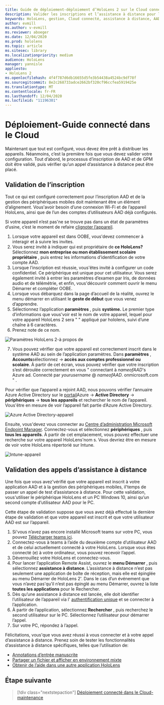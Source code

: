 ```yaml
---
title: Guide de déploiement-déploiement d’HoloLens 2 sur le Cloud connecté à la mise à l’échelle via Remote Assist-déploiement
description: Valider les inscriptions et l’assistance à distance pour les appareils HoloLens sur un réseau connecté sur le Cloud
keywords: HoloLens, gestion, Cloud connecté, assistance à distance, AAD, Azure AD, GPM, gestion des appareils mobiles
author: evmill
ms.author: v-evmill
ms.reviewer: aboeger
ms.date: 12/04/2020
ms.prod: hololens
ms.topic: article
ms.sitesec: library
ms.localizationpriority: medium
audience: HoloLens
manager: yannisle
appliesto:
- HoloLens 2
ms.openlocfilehash: 4f4f787d6db16655d5fe3b54438a4524bc9df78f
ms.sourcegitcommit: 8e2c268733adce2662bf320cf96ccfea5919425e
ms.translationtype: MT
ms.contentlocale: fr-FR
ms.lasthandoff: 12/04/2020
ms.locfileid: "11196301"
---
```

# Déploiement-Guide connecté dans le Cloud

Maintenant que tout est configuré, vous devez être prêt à distribuer les appareils. Néanmoins, c’est la première fois que vous devez valider votre configuration. Tout d’abord, le processus d’inscription de AAD et de GPM doit être validé, puis vérifier qu’un appel d’assistance à distance peut être placé.

## Validation de l’inscription

Tout ce qui est configuré correctement pour l’inscription AAD et de la gestion des périphériques mobiles doit maintenant être un élément d’alignement. Vous&#39;avoir besoin d’une connexion Wi-Fi et de l’appareil HoloLens, ainsi que de l’un des comptes d’utilisateurs AAD déjà configurés.

Si votre appareil n’est pas&#39;ne se trouve pas dans un état de paramètres d’usine, c’est le moment de refaire [clignoter l’appareil](https://docs.microsoft.com/hololens/hololens-recovery#clean-reflash-the-device).

1. Lorsque votre appareil est dans OOBE, vous&#39;devez commencer à interagir et à suivre les invites. 
1. Vous serez invité à indiquer qui est propriétaire de **ce HoloLens?** Sélectionnez **mon entreprise ou mon établissement scolaire propriétaire** , puis entrez les informations d’identification de votre compte AAD.
1. Lorsque l’inscription est réussie, vous&#39;êtes invité à configurer un code confidentiel. Ce périphérique est unique pour cet utilisateur. Vous serez également invité à entrer les paramètres d’examen par Iris, de données audio et de télémétrie, et enfin, vous&#39;découvrir comment ouvrir le menu Démarrer et compléter OOBE.
1. Lorsque vous débarquez dans la page d’accueil de la réalité, ouvrez le menu démarrer en utilisant le **geste de début** que vous venez d’apprendre. 
1. Sélectionnez l’application **paramètres** , puis **système.** Le premier type d’informations que vous&#39;voir est le nom de votre appareil, lequel pour votre appareil HoloLens 2 sera &quot; &quot; appliqué par hololens, suivi d’une chaîne à 6 caractères. 
1. Prenez note de ce nom.

![Paramètres HoloLens 2-à propos de](./images/hololens2-settings-about.jpg)

7. Vous pouvez vérifier que votre appareil est correctement inscrit dans le système AAD au sein de l’application paramètres. Dans **paramètres** , **Accounts**sélectionnez  ->  **accès aux comptes professionnel ou scolaire**. À partir de cet écran, vous pouvez vérifier que votre inscription s’est déroulée correctement en vous &quot; connectant à _nameofAAD_&#39;s Azure ad. Connecté par _yourusername_ @ _nameofAAD_. onmicrosoft.com &quot; .

Pour vérifier que l’appareil a rejoint AAD, nous pouvons vérifier l’annuaire Azure Active Directory sur le [portail](https://portal.azure.com/#home)Azure  ->  **Active Directory**  ->  **périphériques**  ->  **tous les appareils** et rechercher le nom de l’appareil. Vous&#39;être en mesure de voir l’appareil fait partie d’Azure Active Directory.

![Azure Active Directory-appareil](./images/aad-enrollment.png)

Ensuite, vous&#39;devez vous connecter au [Centre d’administration Microsoft Endpoint Manager](https://endpoint.microsoft.com/#home). Connectez-vous et sélectionnez **périphériques** , puis **tous les appareils**. À partir de cet emplacement, vous pouvez effectuer une recherche sur votre appareil HoloLens&#39;nom s. Vous devriez être en mesure de voir votre HoloLens répertorié sur Intune.

![Intune-appareil](./images/endpoint-all-devices-enrolled.png)

## Validation des appels d’assistance à distance

Une fois que vous avez&#39;vérifié que votre appareil est inscrit à votre application AAD et à la gestion des périphériques mobiles, il&#39;temps de passer un appel de test d’assistance à distance. Pour cette validation, vous&#39;utiliser le périphérique HoloLens et un PC Windows 10, ainsi qu’un second compte d’utilisateur AAD pour le PC.

Cette étape de validation suppose que vous avez déjà effectué la dernière étape de validation et que votre appareil est inscrit et que votre utilisateur AAD est sur l’appareil.

1. Si&#39;vous n’avez pas encore installé Microsoft teams sur votre PC, vous pouvez [Télécharger teams ici](https://www.microsoft.com/microsoft-365/microsoft-teams/download-app).
2. Connectez-vous à teams à l’aide du deuxième compte d’utilisateur AAD et de celui actuellement connecté à votre HoloLens. Lorsque vous êtes connecté (e) à votre ordinateur, vous pouvez recevoir l’appel.
3. Déverrouillez votre HoloLens et connectez-vous.
4. Pour lancer l’application Remote Assist, ouvrez le **menu Démarrer** , puis sélectionnez **assistance à distance**. L’assistance à distance n’est pas seulement une application de boîte de réception, mais elle est épinglée au menu Démarrer de HoloLens 2&#39;. Dans le cas d’un événement que vous n’avez pas&#39;qu’il n’est pas épinglé au menu Démarrer, ouvrez la liste **toutes les applications** pour le Rechercher.
5. Dès qu’une assistance à distance est lancée, elle doit identifier l’utilisateur de l’appareil via l' [authentification unique](https://docs.microsoft.com/azure/active-directory/manage-apps/what-is-single-sign-on) et se connecter à l’application.
6. À partir de l’application, sélectionnez **Rechercher** , puis recherchez le second utilisateur sur le PC. Sélectionnez l’utilisateur pour démarrer l’appel.
7. Sur votre PC, répondez à l’appel.

Félicitations, vous&#39;que vous avez réussi à vous connecter et à votre appel d’assistance à distance. Prenez soin de tester les fonctionnalités d’assistance à distance spécifiques, telles que l’utilisation de:

- [Annotations d’entrée manuscrite](https://docs.microsoft.com/dynamics365/mixed-reality/remote-assist/add-annotations-hololens)
- [Partager un fichier et afficher en environnement mixte](https://docs.microsoft.com/dynamics365/mixed-reality/remote-assist/display-save-files)
- [Obtenir de l’aide dans une autre application HoloLens](https://docs.microsoft.com/dynamics365/mixed-reality/remote-assist/get-help-hololens-app-hololens)

## Étape suivante

> [!div class="nextstepaction"]
> [Déploiement connecté dans le Cloud-maintenance](hololens2-cloud-connected-maintain.md)